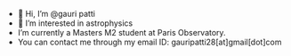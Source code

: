 - 👋 Hi, I’m @gauri patti
- 👀 I’m interested in astrophysics
- I’m currently a Masters M2 student at Paris Observatory.
- You can contact me through my email ID: gauripatti28[at]gmail[dot]com

<!---
guuryyy/guuryyy is a ✨ special ✨ repository because its `README.md` (this file) appears on your GitHub profile.
You can click the Preview link to take a look at your changes.
--->
